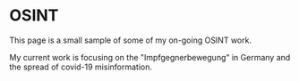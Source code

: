 # OSINT
This page is a small sample of some of my on-going OSINT work.

My current work is focusing on the "Impfgegnerbewegung" in Germany and the spread of covid-19 misinformation.
